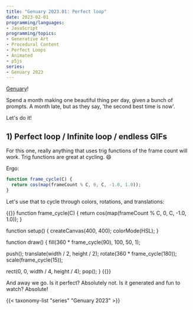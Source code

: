 ```yaml
---
title: "Genuary 2023.01: Perfect loop"
date: 2023-02-01
programming/languages:
- JavaScript
programming/topics:
- Generative Art
- Procedural Content
- Perfect Loops
- Animated
- p5js
series:
- Genuary 2023
---
```

[Genuary](https://genuary.art/)! 

Spend a month making one beautiful thing per day, given a bunch of prompts. A month late, but as they say, 'the second best time is now'.  

Let's do it!

## 1) Perfect loop / Infinite loop / endless GIFs

<!--more-->

For this one, really anything that uses trig functions of the frame count will work. Trig functions are great at cycling. :smile: 

Ergo:

```javascript
function frame_cycle(C) {
  return cos(map(frameCount % C, 0, C, -1.0, 1.0));
}
```

Let's use that to cycle through colors, rotations, and translations:

{{<p5js width="400" height="420">}}
function frame_cycle(C) {
  return cos(map(frameCount % C, 0, C, -1.0, 1.0));
}

function setup() {
  createCanvas(400, 400);
  colorMode(HSL);
}

function draw() {
  fill(360 * frame_cycle(90), 100, 50, 1);

  push();
  translate(width / 2, height / 2);
  rotate(360 * frame_cycle(180));
  scale(frame_cycle(15));

  rect(0, 0, width / 4, height / 4);
  pop();
}
{{</p5js>}}

And away we go. Is it perfect? Absolutely not. Is it generated and fun to watch? Absolute!

{{< taxonomy-list "series" "Genuary 2023" >}}
